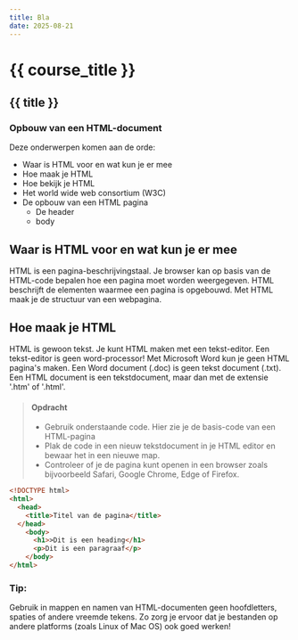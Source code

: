 ```yaml
---
title: Bla
date: 2025-08-21
---
```


# {{ course_title }}

## {{ title }}

### Opbouw van een HTML-document
Deze onderwerpen komen aan de orde:
* Waar is HTML voor en wat kun je er mee
* Hoe maak je HTML
* Hoe bekijk je HTML
* Het world wide web consortium (W3C)
* De opbouw van een HTML pagina 
    * De header
    * body
    
## Waar is HTML voor en wat kun je er mee
HTML is een pagina-beschrijvingstaal. Je browser kan op basis van de HTML-code bepalen hoe een pagina moet worden weergegeven.
HTML beschrijft de elementen waarmee een pagina is opgebouwd. Met HTML maak je de structuur van een webpagina.

## Hoe maak je HTML
HTML is gewoon tekst. Je kunt HTML maken met een tekst-editor. Een tekst-editor is geen word-processor! 
Met Microsoft Word kun je geen HTML pagina's maken. Een Word document (.doc) is geen tekst document (.txt). 
Een HTML document is een tekstdocument, maar dan met de extensie '.htm' of '.html'.

 
> #### Opdracht
> * Gebruik onderstaande code. Hier zie je de basis-code van een HTML-pagina
> * Plak de code in een nieuw tekstdocument in je HTML editor en bewaar het in een nieuwe map. 
> * Controleer of je de pagina kunt openen in een browser zoals bijvoorbeeld Safari, Google Chrome, Edge of Firefox.  

```html
<!DOCTYPE html>
<html>
  <head>
    <title>Titel van de pagina</title>
  </head>
    <body>
      <h1>>Dit is een heading</h1>
      <p>Dit is een paragraaf</p>
    </body>
</html>
 ```

### Tip:
Gebruik in mappen en namen van HTML-documenten geen hoofdletters, spaties of andere vreemde tekens.
Zo zorg je ervoor dat je bestanden op andere platforms (zoals Linux of Mac OS) ook goed werken!